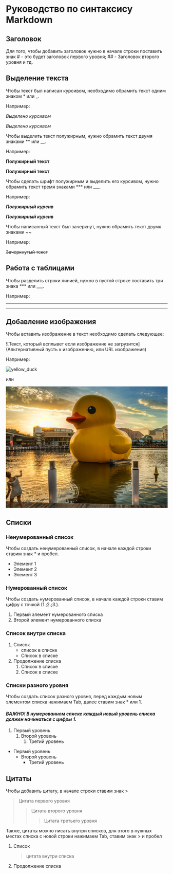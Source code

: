 # Руководство по синтаксису Markdown

## Заголовок

Для того, чтобы добавить заголовок нужно в начале строки поставить знак # - это будет заголовок первого уровня; ## - Заголовок второго уровня и тд.


## Выделение текста

Чтобы текст был написан курсивом, необходимо обрамить текст одним знаком * или _.

Например:

*Выделено курсивом*

_Выделено курсивом_

Чтобы выделить текст полужирным, нужно обрамить текст двумя знаками ** или __.

Например:

**Полужирный текст**

__Полужирный текст__

Чтобы сделать шрифт полужирным и выделить его курсивом, нужно обрамить текст тремя знаками *** или ___.

Например:

***Полужирный курсив***

___Полужирный курсив___

Чтобы написанный текст был зачеркнут, нужно обрамить текст двумя знаками ~~

Например:

~~Зачеркнутый текст~~

## Работа с таблицами

Чтобы разделить строки линией, нужно в пустой строке поставить три знака *** или ___.

Например:

___

***

## Добавление изображения

Чтобы вставить изображение в текст необходимо сделать следующее:

![Текст, который всплывет если изображение не загрузится](Альтернативный пусть к изображению, или URL изображения)

Например:

![yellow_duck](https://www.ridus.ru/images/2018/3/18/734624/in_article_418f49e535.png)

или 

![yellow_duck](YellowDuck.jpg)


## Списки

### **Ненумерованный список**

Чтобы создать ненумерованный список, в начале каждой строки ставим знак * и пробел.

* Элемент 1
* Элемент 2
* Элемент 3

### **Нумерованный список**

Чтобы создать нумерованный список, в начале каждой строки ставим цифру с точкой (1.;2.;3.).

1. Первый элемент нумерованного списка
2. Второй элемент нумерованного списка

### **Список внутри списка**

1. Список
    * список в списке
    * Список в списке
2. Продолжение списка
    1. Список в списке
    2. Список в списке

### **Списки разного уровня**

Чтобы создать список разного уровня, перед каждым новым элементом списка нажимаем Tab, далее ставим знак * или 1. 

#### ***ВАЖНО! В нумерованном списке каждый новый уровень спиcка должен начинаться с цифры 1.***

1. Первый уровень
    1. Второй уровень
        1. Третий уровень

* Первый уровень
    * Второй уровень
        * Третий уровень

## **Цитаты**

Чтобы добавить цитату, в начале строки ставим знак >

> Цитата первого уровня
>> Цитата второго уровня
>>> Цитата третьего уровня

Также, цитаты можно писать внутри списков, для этого в нужных местах списка с новой строки нажимаем Tab, ставим знак > и пробел

1. Список 
    > цитата внутри списка
2. Продолжение списка